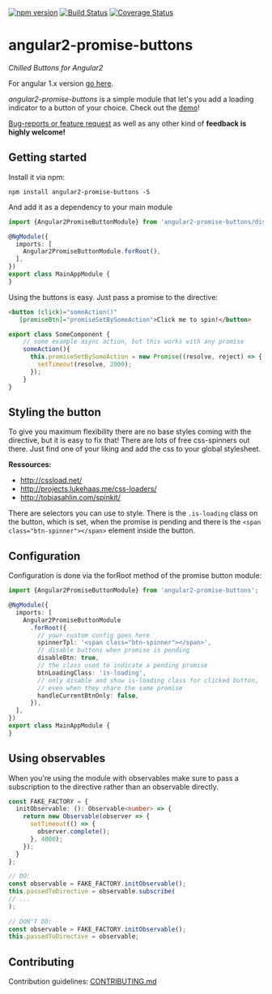 [![npm version](https://badge.fury.io/js/angular2-promise-buttons.svg)](https://badge.fury.io/js/angular2-promise-buttons)
[![Build Status](https://travis-ci.org/johannesjo/angular2-promise-buttons.svg)](https://travis-ci.org/johannesjo/angular2-promise-buttons?branch=master)
[![Coverage Status](https://coveralls.io/repos/github/johannesjo/angular2-promise-buttons/badge.svg?branch=master)](https://coveralls.io/github/johannesjo/angular2-promise-buttons?branch=master)

angular2-promise-buttons
===========

*Chilled Buttons for Angular2*

For angular 1.x version [go here](https://github.com/johannesjo/angular-promise-buttons).

*angular2-promise-buttons* is a simple module that let's you add a loading indicator to a button of your choice.  Check out the [demo](http://johannesjo.github.io/angular2-promise-buttons/#demo)!

[Bug-reports or feature request](https://github.com/johannesjo/angular2-promise-buttons/issues) as well as any other kind of **feedback is highly welcome!**

## Getting started
Install it via npm:
```
npm install angular2-promise-buttons -S
```

And add it as a dependency to your main module
```typescript
import {Angular2PromiseButtonModule} from 'angular2-promise-buttons/dist';

@NgModule({
  imports: [
    Angular2PromiseButtonModule.forRoot(),
  ],
})
export class MainAppModule {
}
```
Using the buttons is easy. Just pass a promise to the directive:
```html
<button (click)="someAction()" 
   [promiseBtn]="promiseSetBySomeAction">Click me to spin!</button>
```
```typescript
export class SomeComponent {
    // some example async action, but this works with any promise
    someAction(){
      this.promiseSetBySomeAction = new Promise((resolve, reject) => {
        setTimeout(resolve, 2000);
      });
    }
}

```

## Styling the button
To give you maximum flexibility there are no base styles coming with the directive, but it is easy to fix that! There are lots of free css-spinners out there. Just find one of your liking and add the css to your global stylesheet.

**Ressources:**
* http://cssload.net/
* http://projects.lukehaas.me/css-loaders/
* http://tobiasahlin.com/spinkit/

There are selectors you can use to style. There is the `.is-loading` class on the button, which is set, when the promise is pending and there is the `<span class="btn-spinner"></span>` element inside the button.


## Configuration
Configuration is done via the forRoot method of the promise button module:
```typescript
import {Angular2PromiseButtonModule} from 'angular2-promise-buttons';

@NgModule({
  imports: [
    Angular2PromiseButtonModule
      .forRoot({
        // your custom config goes here
        spinnerTpl: '<span class="btn-spinner"></span>',
        // disable buttons when promise is pending
        disableBtn: true,
        // the class used to indicate a pending promise
        btnLoadingClass: 'is-loading',
        // only disable and show is-loading class for clicked button, 
        // even when they share the same promise
        handleCurrentBtnOnly: false,
      }),
  ],
})
export class MainAppModule {
}
```

## Using observables
When you're using the module with observables make sure to pass a subscription to the directive rather than an observable directly.
```typescript
const FAKE_FACTORY = {
  initObservable: (): Observable<number> => {
    return new Observable(observer => {
      setTimeout(() => {
        observer.complete();
      }, 4000);
    });
  } 
};

// DO:
const observable = FAKE_FACTORY.initObservable();
this.passedToDirective = observable.subscribe(
// ...
);
  
// DON'T DO:
const observable = FAKE_FACTORY.initObservable();
this.passedToDirective = observable;

```

## Contributing
Contribution guidelines: [CONTRIBUTING.md](https://github.com/johannesjo/angular2-promise-buttons/blob/master/CONTRIBUTING.md)
